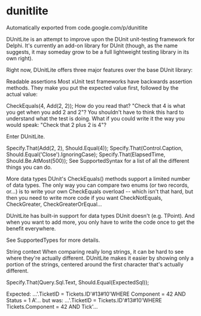 # dunitlite
Automatically exported from code.google.com/p/dunitlite

DUnitLite is an attempt to improve upon the DUnit unit-testing framework for Delphi. It's currently an add-on library for DUnit (though, as the name suggests, it may someday grow to be a full lightweight testing library in its own right).

Right now, DUnitLite offers three major features over the base DUnit library:

Readable assertions
Most xUnit test frameworks have backwards assertion methods. They make you put the expected value first, followed by the actual value:

CheckEquals(4, Add(2, 2));
How do you read that? "Check that 4 is what you get when you add 2 and 2"? You shouldn't have to think this hard to understand what the test is doing. What if you could write it the way you would speak: "Check that 2 plus 2 is 4"?

Enter DUnitLite.

Specify.That(Add(2, 2), Should.Equal(4));
Specify.That(Control.Caption, Should.Equal('Close').IgnoringCase);
Specify.That(ElapsedTime, Should.Be.AtMost(500));
See SupportedSyntax for a list of all the different things you can do.

More data types
DUnit's CheckEquals() methods support a limited number of data types. The only way you can compare two enums (or two records, or...) is to write your own CheckEquals overload -- which isn't that hard, but then you need to write more code if you want CheckNotEquals, CheckGreater, CheckGreaterOrEqual...

DUnitLite has built-in support for data types DUnit doesn't (e.g. TPoint). And when you want to add more, you only have to write the code once to get the benefit everywhere.

See SupportedTypes for more details.

String context
When comparing really long strings, it can be hard to see where they're actually different. DUnitLite makes it easier by showing only a portion of the strings, centered around the first character that's actually different.

Specify.That(Query.Sql.Text, Should.Equal(ExpectedSql));

Expected: ...'.TicketID = Tickets.ID'#13#10'WHERE Component = 42 AND Status = 1 A'...
 but was: ...'.TicketID = Tickets.ID'#13#10'WHERE Tickets.Component = 42 AND Tick'...
